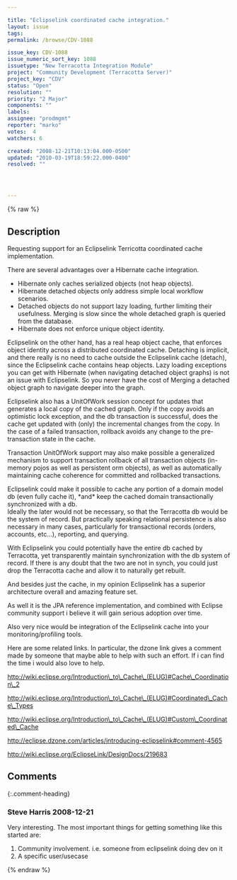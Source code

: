 ```yaml
---

title: "Eclipselink coordinated cache integration."
layout: issue
tags: 
permalink: /browse/CDV-1088

issue_key: CDV-1088
issue_numeric_sort_key: 1088
issuetype: "New Terracotta Integration Module"
project: "Community Development (Terracotta Server)"
project_key: "CDV"
status: "Open"
resolution: ""
priority: "2 Major"
components: ""
labels: 
assignee: "prodmgmt"
reporter: "marko"
votes:  4
watchers: 6

created: "2008-12-21T10:13:04.000-0500"
updated: "2010-03-19T18:59:22.000-0400"
resolved: ""




---
```


{% raw %}

## Description

<div markdown="1" class="description">

Requesting support for an Eclipselink Terricotta coordinated cache 
implementation.  

There are several advantages over a Hibernate cache integration.

- Hibernate only caches serialized objects (not heap objects).
- Hibernate detached objects only address simple local workflow scenarios.
- Detached objects do not support lazy loading, further limiting their 
usefulness.  Merging is slow since the whole detached graph is queried 
from the database.
- Hibernate does not enforce unique object identity.

Eclipselink on the other hand, has a real heap object cache, that enforces 
object identity across a distributed coordinated cache.  Detaching is 
implicit, and there really is no need to cache outside the Eclipselink 
cache (detach), since the Eclipselink cache contains heap objects.  Lazy 
loading exceptions you can get with Hibernate (when navigating detached 
object graphs) is not an issue with Eclipselink.  So you never have the 
cost of Merging a detached object graph to navigate deeper into the graph.

Eclipselink also has a UnitOfWork session concept for updates that 
generates a local copy of the cached graph.  Only if the copy avoids an 
optimistic lock exception, and the db transaction is successful, does the 
cache get updated with (only) the incremental changes from the copy.  In 
the case of a failed transaction, rollback avoids any change to the 
pre-transaction state in the cache.

Transaction UnitOfWork support may also make possible a generalized 
mechanism to support transaction rollback of all transaction objects 
(in-memory pojos as well as persistent orm objects), as well as automatically 
maintaining cache coherence for committed and rollbacked transactions.  

Eclipselink could make it possible to cache any portion of a domain model db 
(even fully cache it), \*and\* keep the cached domain transactionally 
synchronized with a db.  
Ideally the later would not be necessary, so that the Terracotta db 
would be the system of record.  But practically speaking relational 
persistence is also necessary in many cases, particularly for transactional 
records (orders, accounts, etc...), reporting, and querying.

With Eclipselink you could potentially have the entire db cached 
by Terracotta, yet transparently maintain synchronization with the db 
system of record.  If there is any doubt that the two are not in synch, 
you could just drop the Terracotta cache and allow it to naturally get 
rebuilt.

And besides just the cache, in my opinion Eclipselink has a superior 
architecture overall and amazing feature set.  

As well it is the JPA reference implementation, and combined 
with Eclipse community support i believe it will gain serious adoption 
over time.

Also very nice would be integration of the Eclipselink cache into your 
monitoring/profiling tools.

Here are some related links.  In particular, the dzone link gives a 
comment made by someone that maybe able to help with such an effort.  If i 
can find the time i would also love to help.

http://wiki.eclipse.org/Introduction\_to\_Cache\_(ELUG)#Cache\_Coordination\_2

http://wiki.eclipse.org/Introduction\_to\_Cache\_(ELUG)#Coordinated\_Cache\_Types

http://wiki.eclipse.org/Introduction\_to\_Cache\_(ELUG)#Custom\_Coordinated\_Cache

http://eclipse.dzone.com/articles/introducing-eclipselink#comment-4565

http://wiki.eclipse.org/EclipseLink/DesignDocs/219683



</div>

## Comments


{:.comment-heading}
### **Steve Harris** <span class="date">2008-12-21</span>

<div markdown="1" class="comment">

Very interesting. The most important things for getting something like this started are:
1) Community involvement. i.e. someone from eclipselink doing dev on it
2) A specific user/usecase


</div>



{% endraw %}
